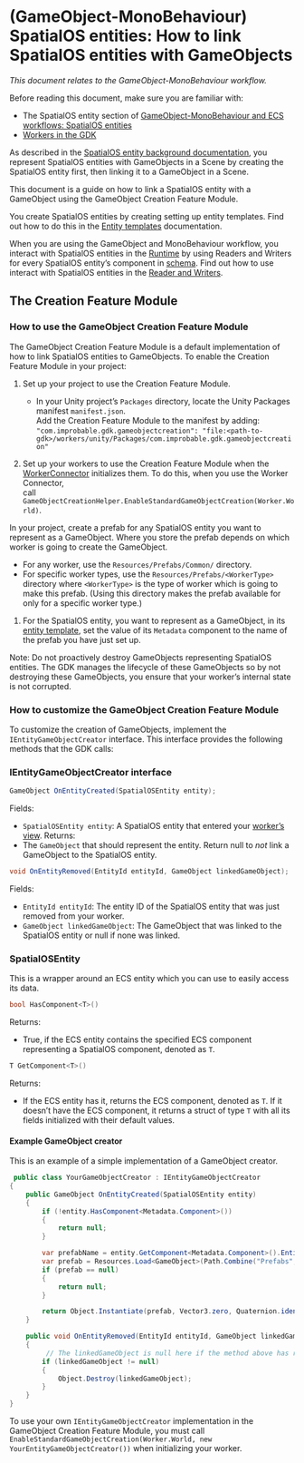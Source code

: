 [//]: # (Doc of docs reference 5.1)

# (GameObject-MonoBehaviour) SpatialOS entities: How to link SpatialOS entities with GameObjects
_This document relates to the GameObject-MonoBehaviour workflow._

Before reading this document, make sure you are familiar with:
* The SpatialOS entity section of [GameObject-MonoBehaviour and ECS workflows: SpatialOS entities]({{urlRoot}}/content/intro-workflows-spos-entities)
* [Workers in the GDK]({{urlRoot}}/content/workers/workers-in-the-gdk)

As described in the [SpatialOS entity background documentation]({{urlRoot}}/content/intro-workflows-spos-entities), you represent SpatialOS entities with GameObjects in a Scene by creating the SpatialOS entity first, then linking it to a GameObject in a Scene.

This document is a guide on how to link a SpatialOS entity with a GameObject using the GameObject Creation Feature Module.

You create SpatialOS entities by creating setting up entity templates. Find out how to do this in the [Entity templates]({{urlRoot}}/content/entity-templates) documentation.

When you are using the GameObject and MonoBehaviour workflow, you interact with SpatialOS entities in the [Runtime]({{urlRoot}}/content/glossary#spatialos-runtime) by using Readers and Writers for every SpatialOS entity’s component in [schema]({{urlRoot}}/content/glossary#schema). Find out how to use interact with SpatialOS entities in the [Reader and Writers]({{urlRoot}}/content/gameobject/readers-writers).

## The Creation Feature Module

### How to use the GameObject Creation Feature Module
The GameObject Creation Feature Module is a default implementation of how to link SpatialOS entities to GameObjects.
To enable the Creation Feature Module in your project:

1. Set up your project to use the Creation Feature Module.
	* In your Unity project’s `Packages` directory, locate the Unity Packages manifest `manifest.json`. </br>
 Add the Creation Feature Module to the manifest by adding: `"com.improbable.gdk.gameobjectcreation": "file:<path-to-gdk>/workers/unity/Packages/com.improbable.gdk.gameobjectcreation"`

1. Set up your workers to use the Creation Feature Module when the [WorkerConnector]({{urlRoot}}/content/gameobject/gomb-creating-workers-with-workerconnector) initializes them.
To do this, when you use the Worker Connector,   
call `GameObjectCreationHelper.EnableStandardGameObjectCreation(Worker.World)`.

 In your project, create a prefab for any SpatialOS entity you want to represent as a GameObject. Where you store the prefab depends on which worker is going to create the GameObject.
*   For any worker, use the `Resources/Prefabs/Common/` directory.  
* For specific worker types, use the `Resources/Prefabs/<WorkerType>` directory where `<WorkerType>` is the type of worker which is going to make this prefab. (Using this directory makes the prefab available for only for a specific worker type.)

1. For the SpatialOS entity, you want to represent as a GameObject, in its [entity template]({{urlRoot}}/content/entity-templates), set the value of its `Metadata` component to the name of the prefab you have just set up.

Note: Do not proactively destroy GameObjects representing SpatialOS entities. The GDK manages the lifecycle of these GameObjects so by not destroying these GameObjects, you ensure that your worker’s internal state is not corrupted.

### How to customize the GameObject Creation Feature Module
To customize the creation of GameObjects, implement the `IEntityGameObjectCreator` interface. This interface provides the following methods that the GDK calls:

### IEntityGameObjectCreator interface

```csharp
GameObject OnEntityCreated(SpatialOSEntity entity);
```

Fields:
  * `SpatialOSEntity entity`: A SpatialOS entity that entered your [worker’s view]({{urlRoot}}/content/glossary#worker-s-view).
Returns:
  * The `GameObject` that should represent the entity. Return null to _not_ link a GameObject to the SpatialOS entity.

```csharp
void OnEntityRemoved(EntityId entityId, GameObject linkedGameObject);
```

Fields:
  * `EntityId entityId`: The entity ID of the SpatialOS entity that was just removed from your worker.
  * `GameObject linkedGameObject`: The GameObject that was linked to the SpatialOS entity or null if none was linked.

### SpatialOSEntity
This is a wrapper around an ECS entity which you can use to easily access its data.


```csharp
bool HasComponent<T>()
```
Returns:
  * True, if the ECS entity contains the specified ECS component representing a SpatialOS component, denoted as `T`.

```csharp
T GetComponent<T>()
```
Returns:
  * If the ECS entity has it, returns the ECS  component, denoted as `T`. If it doesn’t have the ECS component, it returns a struct of type `T` with all its fields initialized with their default values.

#### Example GameObject creator

This is an example of a simple implementation of a GameObject creator.

```csharp
 public class YourGameObjectCreator : IEntityGameObjectCreator
{
    public GameObject OnEntityCreated(SpatialOSEntity entity)
    {
        if (!entity.HasComponent<Metadata.Component>())
        {
            return null;
        }

        var prefabName = entity.GetComponent<Metadata.Component>().EntityType;
        var prefab = Resources.Load<GameObject>(Path.Combine("Prefabs", prefabName));
        if (prefab == null)
        {
            return null;
        }

        return Object.Instantiate(prefab, Vector3.zero, Quaternion.identity);
    }

    public void OnEntityRemoved(EntityId entityId, GameObject linkedGameObject)
    {
	     // The linkedGameObject is null here if the method above has returned null
        if (linkedGameObject != null)
        {
            Object.Destroy(linkedGameObject);
        }
    }
}
```

To use your own `IEntityGameObjectCreator` implementation in the GameObject Creation Feature Module, you must call `EnableStandardGameObjectCreation(Worker.World, new YourEntityGameObjectCreator())` when initializing your worker.
